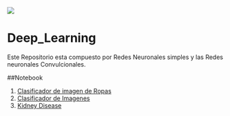 <img src="https://github.com/luishernand/pandas_fundamentals/blob/master/logo4.JPG?raw=true" > 

# Deep_Learning

Este Repositorio esta compuesto por Redes Neuronales simples y las Redes neuronales Convulcionales.

##Notebook  

1. [Clasificador de imagen de Ropas](https://nbviewer.jupyter.org/github/luishernand/Deep_Learning/blob/master/Clasificador%20de%20Ropas.ipynb)
1. [Clasificador de Imagenes](https://nbviewer.jupyter.org/github/luishernand/Deep_Learning/blob/master/Clasificador_de_Imagen.ipynb)
1. [Kidney Disease](https://nbviewer.jupyter.org/github/luishernand/Deep_Learning/blob/master/Red%20Neuronal_kidney_disease.ipynb)


